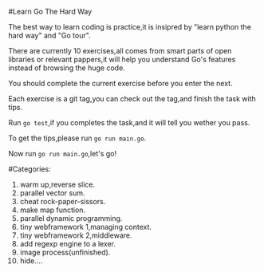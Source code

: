 #Learn Go The Hard Way

The best way to learn coding is practice,it is insipred by "learn python the hard way" and "Go tour".

There are currently 10 exercises,all comes from smart parts of open libraries or relevant pappers,it will help you understand Go's features instead of browsing the huge code.

You should complete the current exercise before you enter the next.

Each exercise is a git tag,you can check out the tag,and finish the task with tips.

Run `go test`,if you completes the task,and it will tell you wether you pass.

To get the tips,please run `go run main.go`.

Now run `go run main.go`,let's go!

#Categories:

1.  warm up,reverse slice.
2.  parallel vector sum.
3.  cheat rock-paper-sissors.
4.  make map function.
5.  parallel dynamic programming.
6.  tiny webframework 1,managing context.
7.  tiny webframework 2,middleware.
8.  add regexp engine to a lexer.
9.  image process(unfinished).
10.  hide....
